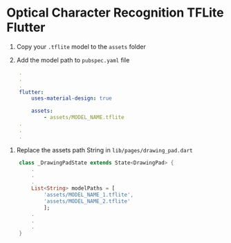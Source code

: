 # **Optical Character Recognition TFLite Flutter**

1. Copy your ```.tflite``` model to the ```assets``` folder

1. Add the model path to ```pubspec.yaml``` file
```yaml
    .
    .
    .
    flutter:
        uses-material-design: true

        assets:
            - assets/MODEL_NAME.tflite
    .
    .
    .
```

1. Replace the assets path String in ```lib/pages/drawing_pad.dart```
```dart
    class _DrawingPadState extends State<DrawingPad> {
        .
        .
        .
        List<String> modelPaths = [
            'assets/MODEL_NAME_1.tflite', 
            'assets/MODEL_NAME_2.tflite'
            ];
        .
        .
        .
    }
```
